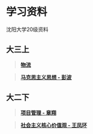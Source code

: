 # 学习资料


沈阳大学20级资料

## 大三上

> [**物流**](oldData/3-1/Logistics/0914.md)

> [**马克思主义思想 - 彭波**](oldData/3-1/Marxism/Homework/Homework.md)

## 大二下

> [**项目管理 - 章翔**](oldData/2-2/ProgramManage/pm_2-2.md)

> [**社会主义核心价值观 - 王凤环**](oldData/2-2/Social/social_2-2.md)

